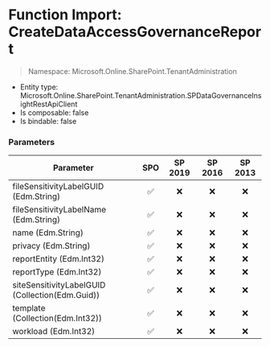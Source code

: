# Function Import: CreateDataAccessGovernanceReport

> Namespace: Microsoft.Online.SharePoint.TenantAdministration

- Entity type: Microsoft.Online.SharePoint.TenantAdministration.SPDataGovernanceInsightRestApiClient
- Is composable: false
- Is bindable: false

### Parameters

Parameter | SPO | SP 2019 | SP 2016 | SP 2013
----------|:---:|:-------:|:-------:|:-------:
fileSensitivityLabelGUID (Edm.String) | ✅ | ❌ | ❌ | ❌
fileSensitivityLabelName (Edm.String) | ✅ | ❌ | ❌ | ❌
name (Edm.String) | ✅ | ❌ | ❌ | ❌
privacy (Edm.String) | ✅ | ❌ | ❌ | ❌
reportEntity (Edm.Int32) | ✅ | ❌ | ❌ | ❌
reportType (Edm.Int32) | ✅ | ❌ | ❌ | ❌
siteSensitivityLabelGUID (Collection(Edm.Guid)) | ✅ | ❌ | ❌ | ❌
template (Collection(Edm.Int32)) | ✅ | ❌ | ❌ | ❌
workload (Edm.Int32) | ✅ | ❌ | ❌ | ❌